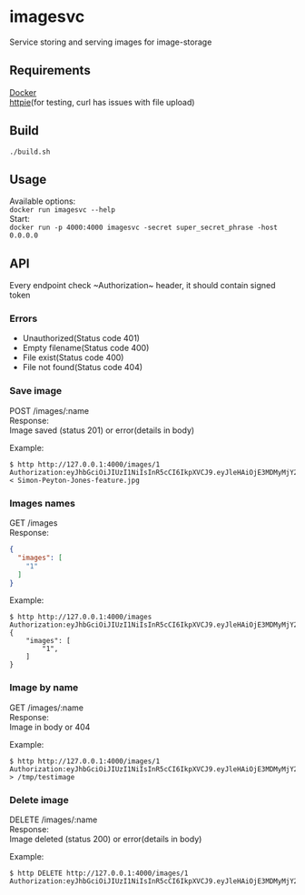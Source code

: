 # imagesvc
Service storing and serving images for image-storage

## Requirements
[Docker](https://docs.docker.com/install)  
[httpie](https://httpie.org/)(for testing, curl has issues with file upload)  

## Build
```
./build.sh
```

## Usage
Available options:  
`docker run imagesvc --help`  
Start:  
`docker run -p 4000:4000 imagesvc -secret super_secret_phrase -host 0.0.0.0`

## API

Every endpoint check ~Authorization~ header, it should contain signed token

### Errors

* Unauthorized(Status code 401)
* Empty filename(Status code 400)
* File exist(Status code 400)
* File not found(Status code 404)

### Save image
POST /images/:name  
Response:  
Image saved (status 201) or error(details in body)

Example:  
```
$ http http://127.0.0.1:4000/images/1 Authorization:eyJhbGciOiJIUzI1NiIsInR5cCI6IkpXVCJ9.eyJleHAiOjE3MDMyMjY2MzF9.bHWykLyOeDVOW2VWeWNhSeySDFUh8jL0KeYuHkvf2YM < Simon-Peyton-Jones-feature.jpg
```

### Images names
GET /images  
Response:  
```json
{
  "images": [
    "1"
  ]
}
```

Example:  
```
$ http http://127.0.0.1:4000/images Authorization:eyJhbGciOiJIUzI1NiIsInR5cCI6IkpXVCJ9.eyJleHAiOjE3MDMyMjY2MzF9.bHWykLyOeDVOW2VWeWNhSeySDFUh8jL0KeYuHkvf2YM
{
    "images": [
        "1",
    ]
}
```

### Image by name
GET /images/:name  
Response:  
Image in body or 404

Example:  
```
$ http http://127.0.0.1:4000/images/1 Authorization:eyJhbGciOiJIUzI1NiIsInR5cCI6IkpXVCJ9.eyJleHAiOjE3MDMyMjY2MzF9.bHWykLyOeDVOW2VWeWNhSeySDFUh8jL0KeYuHkvf2YM > /tmp/testimage
```

### Delete image
DELETE /images/:name  
Response:  
Image deleted (status 200) or error(details in body)

Example:  
```
$ http DELETE http://127.0.0.1:4000/images/1 Authorization:eyJhbGciOiJIUzI1NiIsInR5cCI6IkpXVCJ9.eyJleHAiOjE3MDMyMjY2MzF9.bHWykLyOeDVOW2VWeWNhSeySDFUh8jL0KeYuHkvf2YM
```
